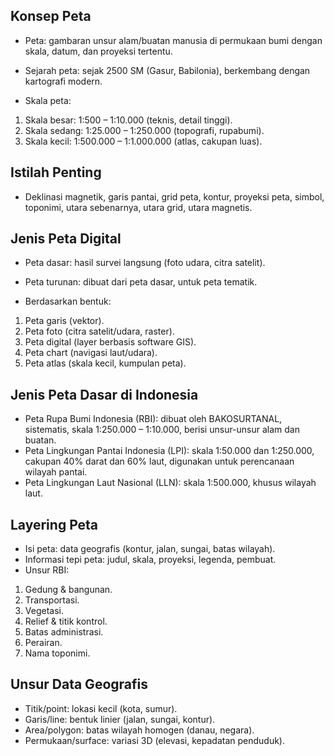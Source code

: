 ## Konsep Peta

- Peta: gambaran unsur alam/buatan manusia di permukaan bumi dengan skala, datum, dan proyeksi tertentu.
- Sejarah peta: sejak 2500 SM (Gasur, Babilonia), berkembang dengan kartografi modern.

- Skala peta:
1. Skala besar: 1:500 – 1:10.000 (teknis, detail tinggi).
2. Skala sedang: 1:25.000 – 1:250.000 (topografi, rupabumi).
3. Skala kecil: 1:500.000 – 1:1.000.000 (atlas, cakupan luas).

## Istilah Penting

- Deklinasi magnetik, garis pantai, grid peta, kontur, proyeksi peta, simbol, toponimi, utara sebenarnya, utara grid, utara magnetis.

## Jenis Peta Digital

- Peta dasar: hasil survei langsung (foto udara, citra satelit).
- Peta turunan: dibuat dari peta dasar, untuk peta tematik.

- Berdasarkan bentuk:
1. Peta garis (vektor).
2. Peta foto (citra satelit/udara, raster).
3. Peta digital (layer berbasis software GIS).
4. Peta chart (navigasi laut/udara).
5. Peta atlas (skala kecil, kumpulan peta).

## Jenis Peta Dasar di Indonesia

- Peta Rupa Bumi Indonesia (RBI): dibuat oleh BAKOSURTANAL, sistematis, skala 1:250.000 – 1:10.000, berisi unsur-unsur alam dan buatan.
- Peta Lingkungan Pantai Indonesia (LPI): skala 1:50.000 dan 1:250.000, cakupan 40% darat dan 60% laut, digunakan untuk perencanaan wilayah pantai.
- Peta Lingkungan Laut Nasional (LLN): skala 1:500.000, khusus wilayah laut.

## Layering Peta

- Isi peta: data geografis (kontur, jalan, sungai, batas wilayah).
- Informasi tepi peta: judul, skala, proyeksi, legenda, pembuat.
- Unsur RBI:
1. Gedung & bangunan.
2. Transportasi.
3. Vegetasi.
4. Relief & titik kontrol.
5. Batas administrasi.
6. Perairan.
7. Nama toponimi.

## Unsur Data Geografis

- Titik/point: lokasi kecil (kota, sumur).
- Garis/line: bentuk linier (jalan, sungai, kontur).
- Area/polygon: batas wilayah homogen (danau, negara).
- Permukaan/surface: variasi 3D (elevasi, kepadatan penduduk).